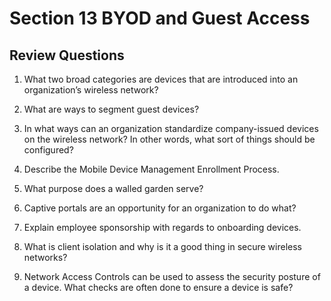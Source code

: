 # Section 13 BYOD and Guest Access

## Review Questions

1. What two broad categories are devices that are introduced into an organization’s wireless network?

2. What are ways to segment guest devices?

3. In what ways can an organization standardize company-issued devices on the wireless network? In other words, what sort of things should be configured?

4. Describe the Mobile Device Management Enrollment Process.

5. What purpose does a walled garden serve?

6. Captive portals are an opportunity for an organization to do what?

7. Explain employee sponsorship with regards to onboarding devices.

8. What is client isolation and why is it a good thing in secure wireless networks?

9. Network Access Controls can be used to assess the security posture of a device. What checks are often done to ensure a device is safe?
